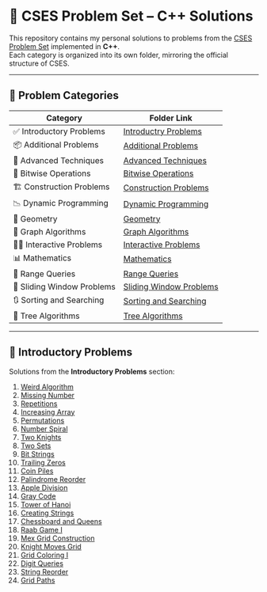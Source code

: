 # 🚀 CSES Problem Set – C++ Solutions

This repository contains my personal solutions to problems from the [CSES Problem Set](https://cses.fi/problemset/) implemented in **C++**.  
Each category is organized into its own folder, mirroring the official structure of CSES.

---

## 📁 Problem Categories

| Category                   | Folder Link |
|---------------------------|-------------|
| ✅ Introductory Problems   | [Introductry Problems](./Introductry%20Problems) |
| 📦 Additional Problems     | [Additional Problems](./Additional%20Problems) |
| 🔁 Advanced Techniques     | [Advanced Techniques](./Advanced%20Techniques) |
| 🧮 Bitwise Operations      | [Bitwise Operations](./Bitwise%20Operations) |
| 🏗️ Construction Problems   | [Construction Problems](./Construction%20Problems) |
| 📉 Dynamic Programming     | [Dynamic Programming](./Dynamic%20Programming) |
| 📐 Geometry                | [Geometry](./Geometry) |
| 🧠 Graph Algorithms        | [Graph Algorithms](./Graph%20Algorithms) |
| 🧑‍💻 Interactive Problems   | [Interactive Problems](./Interactive%20Problems) |
| 📊 Mathematics             | [Mathematics](./Mathematics) |
| 📏 Range Queries           | [Range Queries](./Range%20Queries) |
| 🔄 Sliding Window Problems | [Sliding Window Problems](./Sliding%20Window%20Problems) |
| 🔃 Sorting and Searching   | [Sorting and Searching](./Sorting%20and%20Searching) |
| 🌳 Tree Algorithms         | [Tree Algorithms](./Tree%20Algorithms) |

---

## 🔰 Introductory Problems

Solutions from the **Introductory Problems** section:

1. [Weird Algorithm](./Introductry%20Problems/Weird%20Algorithm.cpp)
2. [Missing Number](./Introductry%20Problems/Missing%20Number.cpp)
3. [Repetitions](./Introductry%20Problems/Repetitions.cpp)
4. [Increasing Array](./Introductry%20Problems/Increasing%20Array.cpp)
5. [Permutations](./Introductry%20Problems/Permutations.cpp)
6. [Number Spiral](./Introductry%20Problems/Number%20Spiral.cpp)
7. [Two Knights](./Introductry%20Problems/Two%20Knights.cpp)
8. [Two Sets](./Introductry%20Problems/Two%20Sets.cpp)
9. [Bit Strings](./Introductry%20Problems/Bit%20Strings.cpp)
10. [Trailing Zeros](./Introductry%20Problems/Trailing%20Zeros.cpp)
11. [Coin Piles](./Introductry%20Problems/Coin%20Piles.cpp)
12. [Palindrome Reorder](./Introductry%20Problems/Palindrome%20Reorder.cpp)
13. [Apple Division](./Introductry%20Problems/Apple%20Division.cpp)
14. [Gray Code](./Introductry%20Problems/Gray%20Code.cpp)
15. [Tower of Hanoi](./Introductry%20Problems/Tower%20of%20Hanoi.cpp)
16. [Creating Strings](./Introductry%20Problems/Creating%20Strings.cpp)
17. [Chessboard and Queens](./Introductry%20Problems/Chessboard%20and%20Queens.cpp)
18. [Raab Game I](./Introductry%20Problems/Raab%20Game%20I.cpp)
19. [Mex Grid Construction](./Introductry%20Problems/Mex%20Grid%20Construction.cpp)
20. [Knight Moves Grid](./Introductry%20Problems/Knight%20Moves%20Grid.cpp)
21. [Grid Coloring I](./Introductry%20Problems/Grid%20Coloring%20I.cpp)
22. [Digit Queries](./Introductry%20Problems/Digit%20Queries.cpp)
23. [String Reorder](./Introductry%20Problems/String%20Reorder.cpp)
24. [Grid Paths](./Introductry%20Problems/Grid%20Paths.cpp)